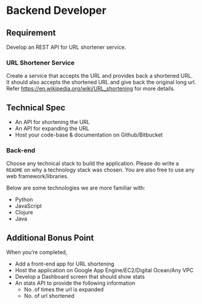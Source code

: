 Backend Developer  
=================

Requirement
------------

Develop an REST API for URL shortener service.

### URL Shortener Service
Create a service that accepts the URL and provides back a shortened URL. It should also accepts the shortened URL and give back the original long url. Refer https://en.wikipedia.org/wiki/URL_shortening for more details.

Technical Spec
--------------

* An API for shortening the URL
* An API for expanding the URL
* Host your code-base & documentation on Github/Bitbucket

### Back-end
Choose any technical stack to build the application. Please do write a `README` on why a technology stack was chosen. You are also free to use any web framework/libraries.

Below are some technologies we are more familiar with:

* Python
* JavaScript
* Clojure
* Java

Additional Bonus Point
----------------------
When you’re completed,
* Add a front-end app for URL shortening
* Host the application on Google App Engine/EC2/Digital Ocean/Any VPC
* Develop a Dashboard screen that should show stats
* An stats API to provide the following information 
    * No. of times the url is expanded
    * No. of url shortened
